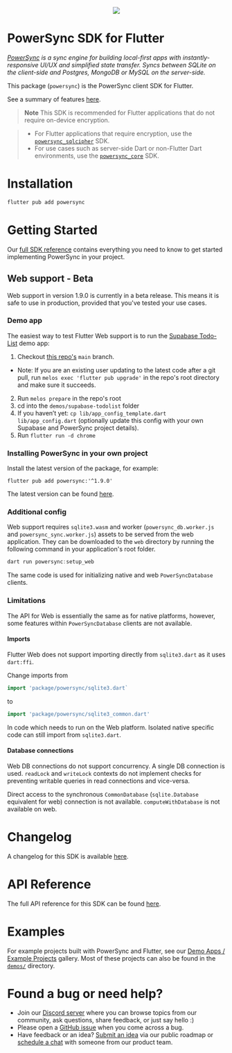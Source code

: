 <p align="center">
  <a href="https://www.powersync.com" target="_blank"><img src="https://github.com/powersync-ja/.github/assets/7372448/d2538c43-c1a0-4c47-9a76-41462dba484f"/></a>
</p>

# PowerSync SDK for Flutter

_[PowerSync](https://www.powersync.com) is a sync engine for building local-first apps with instantly-responsive UI/UX and simplified state transfer. Syncs between SQLite on the client-side and Postgres, MongoDB or MySQL on the server-side._

This package (`powersync`) is the PowerSync client SDK for Flutter.

See a summary of features [here](https://docs.powersync.com/client-sdk-references/flutter).

> **Note**
> This SDK is recommended for Flutter applications that do not require on-device encryption.

> - For Flutter applications that require encryption, use the [`powersync_sqlcipher`](https://pub.dev/packages/powersync_sqlcipher) SDK.
> - For use cases such as server-side Dart or non-Flutter Dart environments, use the [`powersync_core`](https://pub.dev/packages/powersync_core) SDK.

# Installation

```bash
flutter pub add powersync
```

# Getting Started

Our [full SDK reference](https://docs.powersync.com/client-sdk-references/flutter) contains everything you need to know to get started implementing PowerSync in your project.

## **Web support - Beta**

Web support in version 1.9.0 is currently in a beta release. This means it is safe to use in production, provided that you've tested your use cases.

### Demo app

The easiest way to test Flutter Web support is to run the [Supabase Todo-List](https://github.com/powersync-ja/powersync.dart/tree/main/demos/supabase-todolist) demo app:

1. Checkout [this repo's](https://github.com/powersync-ja/powersync.dart/tree/main) `main` branch.

- Note: If you are an existing user updating to the latest code after a git pull, run `melos exec 'flutter pub upgrade'` in the repo's root directory and make sure it succeeds.

2. Run `melos prepare` in the repo's root
3. cd into the `demos/supabase-todolist` folder
4. If you haven’t yet: `cp lib/app_config_template.dart lib/app_config.dart` (optionally update this config with your own Supabase and PowerSync project details).
5. Run `flutter run -d chrome`

### Installing PowerSync in your own project

Install the latest version of the package, for example:

```
flutter pub add powersync:'^1.9.0'
```

The latest version can be found [here](https://pub.dev/packages/powersync/versions).

### Additional config

Web support requires `sqlite3.wasm` and worker (`powersync_db.worker.js` and `powersync_sync.worker.js`) assets to be served from the web application. They can be downloaded to the `web` directory by running the following command in your application's root folder.

```dart
dart run powersync:setup_web
```

The same code is used for initializing native and web `PowerSyncDatabase` clients.

### Limitations

The API for Web is essentially the same as for native platforms, however, some features within `PowerSyncDatabase` clients are not available.

#### Imports

Flutter Web does not support importing directly from `sqlite3.dart` as it uses `dart:ffi`.

Change imports from

```Dart
import 'package/powersync/sqlite3.dart`
```

to

```Dart
import 'package/powersync/sqlite3_common.dart'
```

In code which needs to run on the Web platform. Isolated native specific code can still import from `sqlite3.dart`.

#### Database connections

Web DB connections do not support concurrency. A single DB connection is used. `readLock` and `writeLock` contexts do not
implement checks for preventing writable queries in read connections and vice-versa.

Direct access to the synchronous `CommonDatabase` (`sqlite.Database` equivalent for web) connection is not available. `computeWithDatabase` is not available on web.

# Changelog

A changelog for this SDK is available [here](https://releases.powersync.com/announcements/flutter-client-sdk).

# API Reference

The full API reference for this SDK can be found [here](https://pub.dev/documentation/powersync/latest/powersync/powersync-library.html).

# Examples

For example projects built with PowerSync and Flutter, see our [Demo Apps / Example Projects](https://docs.powersync.com/resources/demo-apps-example-projects#flutter) gallery. Most of these projects can also be found in the [`demos/`](../demos/) directory.

# Found a bug or need help?

- Join our [Discord server](https://discord.gg/powersync) where you can browse topics from our community, ask questions, share feedback, or just say hello :)
- Please open a [GitHub issue](https://github.com/powersync-ja/powersync.dart/issues) when you come across a bug.
- Have feedback or an idea? [Submit an idea](https://roadmap.powersync.com/tabs/5-roadmap/submit-idea) via our public roadmap or [schedule a chat](https://calendly.com/powersync/powersync-chat) with someone from our product team.
